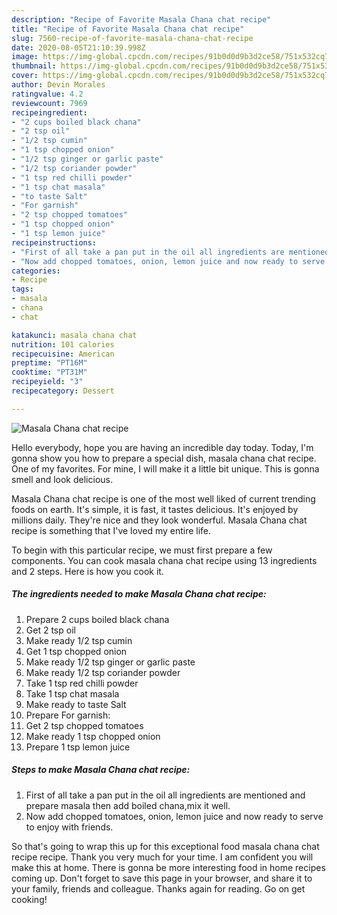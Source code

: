 ```yaml
---
description: "Recipe of Favorite Masala Chana chat recipe"
title: "Recipe of Favorite Masala Chana chat recipe"
slug: 7560-recipe-of-favorite-masala-chana-chat-recipe
date: 2020-08-05T21:10:39.998Z
image: https://img-global.cpcdn.com/recipes/91b0d0d9b3d2ce58/751x532cq70/masala-chana-chat-recipe-recipe-main-photo.jpg
thumbnail: https://img-global.cpcdn.com/recipes/91b0d0d9b3d2ce58/751x532cq70/masala-chana-chat-recipe-recipe-main-photo.jpg
cover: https://img-global.cpcdn.com/recipes/91b0d0d9b3d2ce58/751x532cq70/masala-chana-chat-recipe-recipe-main-photo.jpg
author: Devin Morales
ratingvalue: 4.2
reviewcount: 7969
recipeingredient:
- "2 cups boiled black chana"
- "2 tsp oil"
- "1/2 tsp cumin"
- "1 tsp chopped onion"
- "1/2 tsp ginger or garlic paste"
- "1/2 tsp coriander powder"
- "1 tsp red chilli powder"
- "1 tsp chat masala"
- "to taste Salt"
- "For garnish"
- "2 tsp chopped tomatoes"
- "1 tsp chopped onion"
- "1 tsp lemon juice"
recipeinstructions:
- "First of all take a pan put in the oil all ingredients are mentioned and prepare masala then add boiled chana,mix it well."
- "Now add chopped tomatoes, onion, lemon juice and now ready to serve to enjoy with friends."
categories:
- Recipe
tags:
- masala
- chana
- chat

katakunci: masala chana chat 
nutrition: 101 calories
recipecuisine: American
preptime: "PT16M"
cooktime: "PT31M"
recipeyield: "3"
recipecategory: Dessert

---
```



![Masala Chana chat recipe](https://img-global.cpcdn.com/recipes/91b0d0d9b3d2ce58/751x532cq70/masala-chana-chat-recipe-recipe-main-photo.jpg)

Hello everybody, hope you are having an incredible day today. Today, I'm gonna show you how to prepare a special dish, masala chana chat recipe. One of my favorites. For mine, I will make it a little bit unique. This is gonna smell and look delicious.

Masala Chana chat recipe is one of the most well liked of current trending foods on earth. It's simple, it is fast, it tastes delicious. It's enjoyed by millions daily. They're nice and they look wonderful. Masala Chana chat recipe is something that I've loved my entire life.




To begin with this particular recipe, we must first prepare a few components. You can cook masala chana chat recipe using 13 ingredients and 2 steps. Here is how you cook it.

<!--inarticleads1-->

##### The ingredients needed to make Masala Chana chat recipe:

1. Prepare 2 cups boiled black chana
1. Get 2 tsp oil
1. Make ready 1/2 tsp cumin
1. Get 1 tsp chopped onion
1. Make ready 1/2 tsp ginger or garlic paste
1. Make ready 1/2 tsp coriander powder
1. Take 1 tsp red chilli powder
1. Take 1 tsp chat masala
1. Make ready to taste Salt
1. Prepare For garnish:
1. Get 2 tsp chopped tomatoes
1. Make ready 1 tsp chopped onion
1. Prepare 1 tsp lemon juice




<!--inarticleads2-->

##### Steps to make Masala Chana chat recipe:

1. First of all take a pan put in the oil all ingredients are mentioned and prepare masala then add boiled chana,mix it well.
1. Now add chopped tomatoes, onion, lemon juice and now ready to serve to enjoy with friends.




So that's going to wrap this up for this exceptional food masala chana chat recipe recipe. Thank you very much for your time. I am confident you will make this at home. There is gonna be more interesting food in home recipes coming up. Don't forget to save this page in your browser, and share it to your family, friends and colleague. Thanks again for reading. Go on get cooking!
